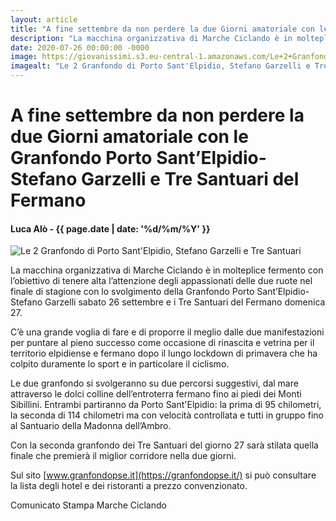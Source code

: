 ```yaml
---
layout: article
title: "A fine settembre da non perdere la due Giorni amatoriale con le Granfondo Porto Sant’Elpidio-Stefano Garzelli e Tre Santuari del Fermano"
description: "La macchina organizzativa di Marche Ciclando è in molteplice fermento con l’obiettivo di tenere alta l’attenzione degli appassionati delle due ruote nel finale di stagione con lo svolgimento della Granfondo Porto Sant’Elpidio-Stefano Garzelli sabato 26 settembre e i Tre Santuari del Fermano domenica 27."
date: 2020-07-26 00:00:00 -0000
image: https://giovanissimi.s3.eu-central-1.amazonaws.com/Le+2+Granfondo+di+Porto+Sant'Elpidio+26-27+settembre+2020.jpeg
imagealt: "Le 2 Granfondo di Porto Sant'Elpidio, Stefano Garzelli e Tre Santuari"
---
```


# A fine settembre da non perdere la due Giorni amatoriale con le Granfondo Porto Sant’Elpidio-Stefano Garzelli e Tre Santuari del Fermano

#### Luca Alò - {{ page.date | date: '%d/%m/%Y' }}

![Le 2 Granfondo di Porto Sant'Elpidio, Stefano Garzelli e Tre Santuari](https://giovanissimi.s3.eu-central-1.amazonaws.com/Le+2+Granfondo+di+Porto+Sant'Elpidio+26-27+settembre+2020.jpeg)

La macchina organizzativa di Marche Ciclando è in molteplice fermento con l’obiettivo di tenere alta l’attenzione degli appassionati delle due ruote nel finale di stagione con lo svolgimento della Granfondo Porto Sant’Elpidio-Stefano Garzelli sabato 26 settembre e i Tre Santuari del Fermano domenica 27.

C’è una grande voglia di fare e di proporre il meglio dalle due manifestazioni per puntare al pieno successo come occasione di rinascita e vetrina per il territorio elpidiense e fermano dopo il lungo lockdown di primavera che ha colpito duramente lo sport e in particolare il ciclismo.

Le due granfondo si svolgeranno su due percorsi suggestivi, dal mare attraverso le dolci colline dell’entroterra fermano fino ai piedi dei Monti Sibillini. Entrambi partiranno da Porto Sant'Elpidio: la prima di 95 chilometri, la seconda di 114 chilometri ma con velocità controllata e tutti in gruppo fino al Santuario della Madonna dell’Ambro.

Con la seconda granfondo dei Tre Santuari del giorno 27 sarà stilata quella finale che premierà il miglior corridore nella due giorni.

Sul sito [www.granfondopse.it](https://granfondopse.it/) si può consultare la lista degli hotel e dei ristoranti a prezzo convenzionato.

Comunicato Stampa Marche Ciclando

